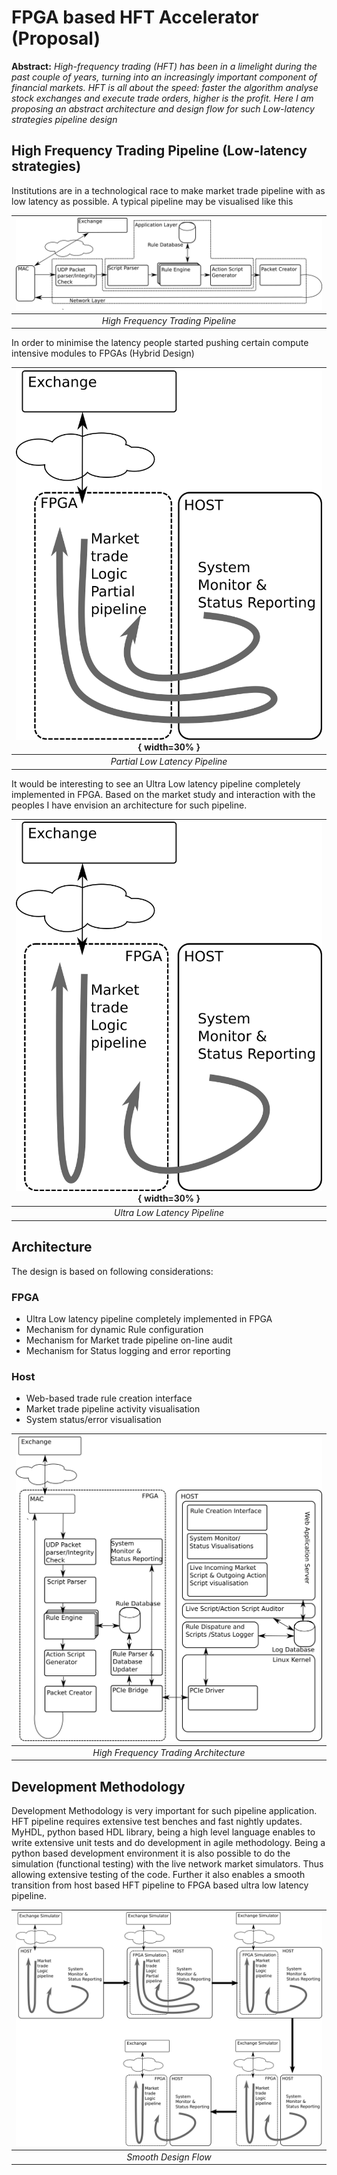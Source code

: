# FPGA based HFT Accelerator (Proposal)


**Abstract:** *High-frequency trading (HFT) has been in a limelight during the past couple of years, turning into an increasingly important component of financial markets. HFT is all about the speed: faster the algorithm analyse stock exchanges and execute trade orders, higher is the profit. Here I am proposing an abstract architecture and design flow for such Low-latency strategies pipeline design*

## High Frequency Trading Pipeline (Low-latency strategies)

Institutions are in a technological race to make market trade pipeline with as low latency as possible. A typical pipeline may be visualised like this 

| ![High Frequency Trading](images/Pipeline.png) | 
|:--:| 
| *High Frequency Trading Pipeline* |

In order to minimise the latency people started pushing certain compute intensive modules to FPGAs (Hybrid Design) 

| ![Partial Low Latency Pipeline](images/partialImpliment.png){ width=30% } | 
|:--:| 
| *Partial Low Latency Pipeline* |

It would be interesting to see an Ultra Low latency pipeline completely implemented in FPGA. Based on the market study and interaction with the peoples I have envision an architecture for such pipeline.

| ![Ultra Low Latency Pipeline](images/fullImpliment.png){ width=30% } | 
|:--:| 
| *Ultra Low Latency Pipeline* |

## Architecture

The design is based on following considerations:

### FPGA
* Ultra Low latency pipeline completely implemented in FPGA
* Mechanism for dynamic Rule configuration
* Mechanism for Market trade pipeline on-line audit
* Mechanism for Status logging and error reporting

### Host
* Web-based trade rule creation interface
* Market trade pipeline activity visualisation
* System status/error visualisation

| ![High Frequency Trading](images/HFT.png) | 
|:--:| 
| *High Frequency Trading Architecture* |

## Development Methodology
Development Methodology is very important for such pipeline application. HFT pipeline requires extensive test benches and fast nightly updates. MyHDL, python based HDL library, being a high level language enables to write extensive unit tests and do development in agile methodology. Being a python based development environment it is also possible to do the simulation (functional testing) with the live network market simulators. Thus allowing extensive testing of the code. Further it also enables a smooth transition from host based HFT pipeline to FPGA based ultra low latency pipeline.

| ![Smooth Design Flow](images/DesignFlow.png) | 
|:--:| 
| *Smooth Design Flow* |
